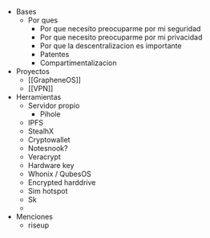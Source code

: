 - Bases
	- Por ques
		- Por que necesito preocuparme por mi seguridad
		- Por que necesito preocuparme por mi privacidad
		- Por que la descentralizacion es importante
		- Patentes
		- Compartimentalizacion
- Proyectos
	- [[GrapheneOS]]
	- [[VPN]]
- Herramientas
	- Servidor propio
		- Pihole
	- IPFS
	- StealhX
	- Cryptowallet
	- Notesnook?
	- Veracrypt
	- Hardware key
	- Whonix / QubesOS
	- Encrypted harddrive
	- Sim hotspot
	- Sk
	-
- Menciones
	- riseup